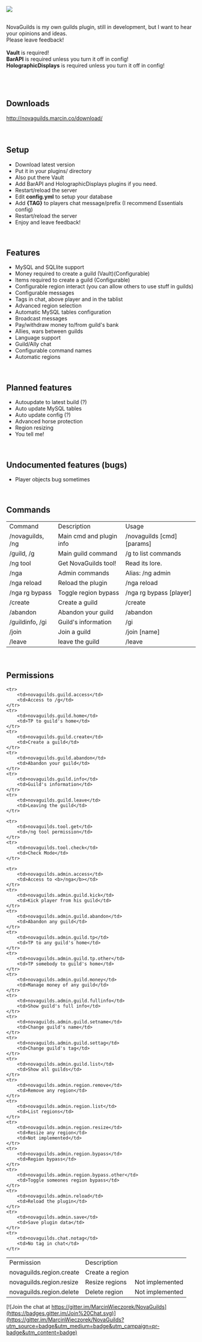 <img src="http://novaguilds.marcin.co/img/newlogo.png" /><br/><br/>

NovaGuilds is my own guilds plugin, still in development, but I want to hear your opinions and ideas.<br/>
Please leave feedback!<br/><br/>
<b>Vault</b> is required!<br/>
<b>BarAPI</b> is required unless you turn it off in config!<br/>
<b>HolographicDisplays</b> is required unless you turn it off in config!<br/>
<br/><br/><br/>

<h2><b>Downloads</b></h2>
<a href="http://novaguilds.marcin.co/download/">http://novaguilds.marcin.co/download/</a>
<br/><br/><br/>

<h2><b>Setup</b></h2>
<ul>
    <li>Download latest version</li>
    <li>Put it in your plugins/ directory</li>
    <li>Also put there Vault</li>
    <li>Add BarAPI and HolographicDisplays plugins if you need.</li>
    <li>Restart/reload the server</li>
    <li>Edit <b>config.yml</b> to setup your database</li>
    <li>Add <b>{TAG}</b> to players chat message/prefix (I recommend Essentials config)</li>
    <li>Restart/reload the server</li>
    <li>Enjoy and leave feedback!</li>
</ul>

<br/>
<h2><b>Features</b></h2>
<ul>
    <li>MySQL and SQLlite support</li>
    <li>Money required to create a guild (Vault)(Configurable)</li>
    <li>Items required to create a guild (Configurable)</li>
    <li>Configurable region interact (you can allow others to use stuff in guilds)</li>
    <li>Configurable messages</li>
    <li>Tags in chat, above player and in the tablist</li>
    <li>Advanced region selection</li>
    <li>Automatic MySQL tables configuration</li>
    <li>Broadcast messages</li>
    <li>Pay/withdraw money to/from guild's bank</li>
    <li>Allies, wars between guilds</li>
    <li>Language support</li>
    <li>Guild/Ally chat</li>
    <li>Configurable command names</li>
    <li>Automatic regions</li>
</ul>

<br/>
<h2><b>Planned features</b></h2>
<ul>
    <li>Autoupdate to latest build (?)</li>
    <li>Auto update MySQL tables</li>
    <li>Auto update config (?)</li>
    <li>Advanced horse protection</li>
    <li>Region resizing</li>
    <li>You tell me!</li>
</ul>

<br/>
<h2><b>Undocumented features (bugs)</b></h2>
<ul>
    <li>Player objects bug sometimes</li>
</ul>

<br/>
<h2><b>Commands</b></h2>
<table>
    <tr>
        <td>Command</td>
        <td>Description</td>
        <td>Usage</td>
    </tr>
    <tr>
        <td>/novaguilds, /ng</td>
        <td>Main cmd and plugin info</td>
        <td>/novaguilds [cmd] [params]</td>
    </tr>
    <tr>
        <td>/guild, /g</td>
        <td>Main guild command</td>
        <td>/g to list commands</td>
    </tr>
    <tr>
        <td>/ng tool</td>
        <td>Get NovaGuilds tool!</td>
        <td>Read its lore.</td>
    </tr>
    <tr>
        <td>/nga</td>
        <td>Admin commands</td>
        <td>Alias: /ng admin</td>
    </tr>
    <tr>
        <td>/nga reload</td>
        <td>Reload the plugin</td>
        <td>/nga reload</td>
    </tr>
    <tr>
        <td>/nga rg bypass</td>
        <td>Toggle region bypass
        <td>/nga rg bypass [player]</td>
    </tr>
    <tr>
        <td>/create</td>
        <td>Create a guild</td>
        <td>/create <tag> <name></td>
    </tr>
    <tr>
        <td>/abandon</td>
        <td>Abandon your guild</td>
        <td>/abandon</td>
    </tr>
    <tr>
        <td>/guildinfo, /gi</td>
        <td>Guild's information</td>
        <td>/gi <name></td>
    </tr>
    <tr>
        <td>/join</td>
        <td>Join a guild</td>
        <td>/join [name]</td>
    </tr>
    <tr>
        <td>/leave</td>
        <td>leave the guild</td>
        <td>/leave</td>
    </tr>
</table>

<br/>
<h2><b>Permissions</b></h2>
<table>
    <tr>
        <td>Permission</td>
        <td>Description</td>
    </tr>
    <tr>
        <td>novaguilds.region.create</td>
        <td>Create a region</td>
    </tr>
    <tr>
        <td>novaguilds.region.resize</td>
        <td>Resize regions</td>
        <td>Not implemented</td>
    </tr>
    <tr>
        <td>novaguilds.region.delete</td>
        <td>Delete region</td>
        <td>Not implemented</td>
    </tr>
    
    <tr>
        <td>novaguilds.guild.access</td>
        <td>Access to /g</td>
    </tr>
    <tr>
        <td>novaguilds.guild.home</td>
        <td>TP to guild's home</td>
    </tr>
    <tr>
        <td>novaguilds.guild.create</td>
        <td>Create a guild</td>
    </tr>
    <tr>
        <td>novaguilds.guild.abandon</td>
        <td>Abandon your guild</td>
    </tr>
    <tr>
        <td>novaguilds.guild.info</td>
        <td>Guild's information</td>
    </tr>
    <tr>
        <td>novaguilds.guild.leave</td>
        <td>Leaving the guild</td>
    </tr>
    
    <tr>
        <td>novaguilds.tool.get</td>
        <td>/ng tool permission</td>
    </tr>
    <tr>
        <td>novaguilds.tool.check</td>
        <td>Check Mode</td>
    </tr>
    
    <tr>
        <td>novaguilds.admin.access</td>
        <td>Access to <b>/nga</b></td>
    </tr>
    <tr>
        <td>novaguilds.admin.guild.kick</td>
        <td>Kick player from his guild</td>
    </tr>
    <tr>
        <td>novaguilds.admin.guild.abandon</td>
        <td>Abandon any guild</td>
    </tr>
    <tr>
        <td>novaguilds.admin.guild.tp</td>
        <td>TP to any guild's home</td>
    </tr>
    <tr>
        <td>novaguilds.admin.guild.tp.other</td>
        <td>TP somebody to guild's home</td>
    </tr>
    <tr>
        <td>novaguilds.admin.guild.money</td>
        <td>Manage money of any guild</td>
    </tr>
    <tr>
        <td>novaguilds.admin.guild.fullinfo</td>
        <td>Show guild's full info</td>
    </tr>
    <tr>
        <td>novaguilds.admin.guild.setname</td>
        <td>Change guild's name</td>
    </tr>
    <tr>
        <td>novaguilds.admin.guild.settag</td>
        <td>Change guild's tag</td>
    </tr>
    <tr>
        <td>novaguilds.admin.guild.list</td>
        <td>Show all guilds</td>
    </tr>
    <tr>
        <td>novaguilds.admin.region.remove</td>
        <td>Remove any region</td>
    </tr>
    <tr>
        <td>novaguilds.admin.region.list</td>
        <td>List regions</td>
    </tr>
    <tr>
        <td>novaguilds.admin.region.resize</td>
        <td>Resize any region</td>
        <td>Not implemented</td>
    </tr>
    <tr>
        <td>novaguilds.admin.region.bypass</td>
        <td>Region bypass</td>
    </tr>
    <tr>
        <td>novaguilds.admin.region.bypass.other</td>
        <td>Toggle someones region bypass</td>
    </tr>
    <tr>
        <td>novaguilds.admin.reload</td>
        <td>Reload the plugin</td>
    </tr>
    <tr>
        <td>novaguilds.admin.save</td>
        <td>Save plugin data</td>
    </tr>
    <tr>
        <td>novaguilds.chat.notag</td>
        <td>No tag in chat</td>
    </tr>
</table>


[![Join the chat at https://gitter.im/MarcinWieczorek/NovaGuilds](https://badges.gitter.im/Join%20Chat.svg)](https://gitter.im/MarcinWieczorek/NovaGuilds?utm_source=badge&utm_medium=badge&utm_campaign=pr-badge&utm_content=badge)